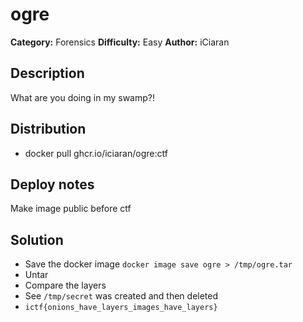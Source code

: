 # ogre

**Category:** Forensics
**Difficulty:** Easy
**Author:** iCiaran

## Description

What are you doing in my swamp?!

## Distribution

- docker pull ghcr.io/iciaran/ogre:ctf

## Deploy notes

Make image public before ctf

## Solution

- Save the docker image `docker image save ogre > /tmp/ogre.tar`
- Untar
- Compare the layers
- See `/tmp/secret` was created and then deleted
- `ictf{onions_have_layers_images_have_layers}`
